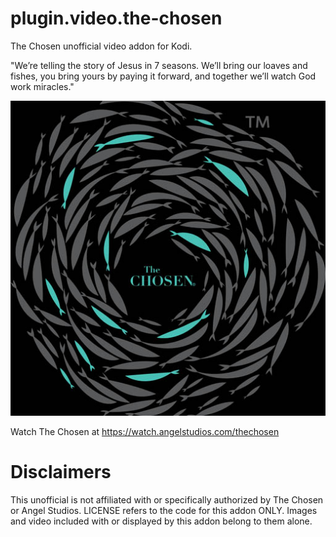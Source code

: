 # plugin.video.the-chosen
The Chosen unofficial video addon for Kodi.

"We’re telling the story of Jesus in 7 seasons. We’ll bring our loaves and fishes, you bring yours by paying it forward, and together we’ll watch God work miracles."

![](resources/icon.jpg?raw=true)

Watch The Chosen at https://watch.angelstudios.com/thechosen

# Disclaimers

This unofficial is not affiliated with or specifically authorized by The Chosen or Angel Studios. LICENSE refers to the code for this addon ONLY. Images and video included with or displayed by this addon belong to them alone.
